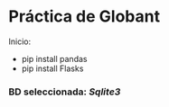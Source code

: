 # Práctica de Globant

Inicio: 
- pip install pandas
- pip install Flasks

### BD seleccionada: *Sqlite3*
